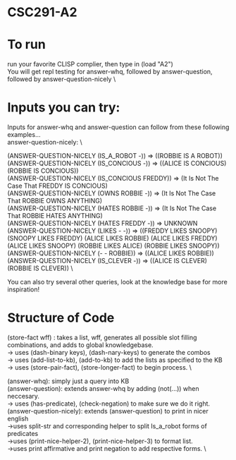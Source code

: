 # CSC291-A2

# To run 
run your favorite CLISP complier, then type in (load "A2") \
You will get repl testing for answer-whq, followed by answer-question, followed by answer-question-nicely \

# Inputs you can try: 
Inputs for answer-whq and answer-question can follow from these following examples...\
answer-question-nicely: \

(ANSWER-QUESTION-NICELY (IS_A_ROBOT -)) => ((ROBBIE IS A ROBOT)) \
(ANSWER-QUESTION-NICELY (IS_CONCIOUS -)) => ((ALICE IS CONCIOUS) (ROBBIE IS CONCIOUS)) \
(ANSWER-QUESTION-NICELY (IS_CONCIOUS FREDDY)) => (It Is Not The Case That FREDDY IS CONCIOUS) \
(ANSWER-QUESTION-NICELY (OWNS ROBBIE -)) => (It Is Not The Case That ROBBIE OWNS ANYTHING) \
(ANSWER-QUESTION-NICELY (HATES ROBBIE -)) => (It Is Not The Case That ROBBIE HATES ANYTHING)  \
(ANSWER-QUESTION-NICELY (HATES FREDDY -)) => UNKNOWN \
(ANSWER-QUESTION-NICELY (LIKES - -)) => ((FREDDY LIKES SNOOPY) (SNOOPY LIKES FREDDY) (ALICE LIKES ROBBIE) (ALICE LIKES FREDDY) (ALICE LIKES SNOOPY) (ROBBIE LIKES ALICE) (ROBBIE LIKES SNOOPY)) \
(ANSWER-QUESTION-NICELY (- - ROBBIE)) => ((ALICE LIKES ROBBIE)) \
(ANSWER-QUESTION-NICELY (IS_CLEVER -)) => ((ALICE IS CLEVER) (ROBBIE IS CLEVER)) \

You can also try several other queries, look at the knowledge base for more inspiration!

# Structure of Code
(store-fact wff) : takes a list, wff, generates all possible slot filling combinations, and adds to global knowledgebase. \
-> uses (dash-binary keys), (dash-nary-keys) to generate the combos \
-> uses (add-list-to-kb), (add-to-kb) to add the lists as specified to the KB \
-> uses (store-pair-fact), (store-longer-fact) to begin process. \

(answer-whq): simply just a query into KB \
(answer-question): extends answer-whq by adding (not(...)) when neccesary. \
-> uses (has-predicate), (check-negation) to make sure we do it right. \
(answer-question-nicely): extends (answer-question) to print in nicer english \
->uses split-str and corresponding helper to split Is_a_robot forms of predicates \
->uses (print-nice-helper-2), (print-nice-helper-3) to format list. \
->uses print affirmative and print negation to add respective forms. \